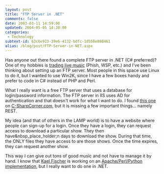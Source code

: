```yaml
---
layout: post
title: "FTP Server in .NET"
comments: false
date: 2003-03-11 14:59:00
updated: 2004-05-05 14:38:00
categories:
 - Technology
subtext-id: 63c6e923-39e6-4132-bdfc-1d558e888461
alias: /blog/post/FTP-Server-in-NET.aspx
---
```



Has anyone out there found a complete FTP server in .NET (C# preferred)? One of my hobbies is [trading live music](http://etree.org/) (Phish, WSP, etc.) and I've been thinking about setting up an FTP server. Most people in this space use Linux to do it, but I wanted to use Win2K, since I have a few boxes handy and prefer to code in C# instead of PHP and Perl.

What I really want is a free FTP server that uses a database for login/password information. The FTP server in IIS uses AD for authentication and that doesn't work for what I want to do. I found [this one ](http://www.c-sharpcorner.com/internet/FTPServerinCSharp.asp)on [C-SharpCorner.com](http://www.c-sharpcorner.com/), but it is missing a few important things... namely REST.

My idea (and that of others in the LAMP world) is to have a website where people can sign-up for a login. Once they have a login, they can request access to download a particular show. They then have&nbsp_place_holder;n days to download the show. During that time, the ONLY files they have access to are those shows. Once the time expires, they can request another show.

This way I can give out tons of good music and not have to manage it by hand. I know that [Kael Fischer](http://www.kael.org) is working on an [Apache/Perl/Python implementation](http://www.sourceforge.net), but I really want to do one in .NET.
